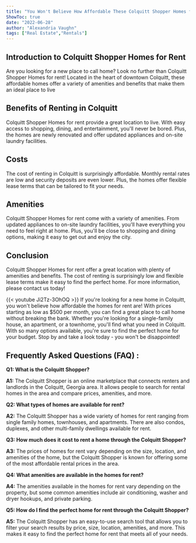 ```yaml
---
title: "You Won't Believe How Affordable These Colquitt Shopper Homes for Rent Are!"
ShowToc: true 
date: "2022-06-28"
author: "Alexandria Vaughn" 
tags: ["Real Estate","Rentals"]
---
```

## Introduction to Colquitt Shopper Homes for Rent

Are you looking for a new place to call home? Look no further than Colquitt Shopper Homes for rent! Located in the heart of downtown Colquitt, these affordable homes offer a variety of amenities and benefits that make them an ideal place to live 

## Benefits of Renting in Colquitt

Colquitt Shopper Homes for rent provide a great location to live. With easy access to shopping, dining, and entertainment, you'll never be bored. Plus, the homes are newly renovated and offer updated appliances and on-site laundry facilities. 

## Costs

The cost of renting in Colquitt is surprisingly affordable. Monthly rental rates are low and security deposits are even lower. Plus, the homes offer flexible lease terms that can be tailored to fit your needs. 

## Amenities

Colquitt Shopper Homes for rent come with a variety of amenities. From updated appliances to on-site laundry facilities, you'll have everything you need to feel right at home. Plus, you'll be close to shopping and dining options, making it easy to get out and enjoy the city. 

## Conclusion

Colquitt Shopper Homes for rent offer a great location with plenty of amenities and benefits. The cost of renting is surprisingly low and flexible lease terms make it easy to find the perfect home. For more information, please contact us today!

{{< youtube Ji2Tz-3OhOQ >}} 
If you're looking for a new home in Colquitt, you won't believe how affordable the homes for rent are! With prices starting as low as $500 per month, you can find a great place to call home without breaking the bank. Whether you're looking for a single-family house, an apartment, or a townhome, you'll find what you need in Colquitt. With so many options available, you're sure to find the perfect home for your budget. Stop by and take a look today - you won't be disappointed!

## Frequently Asked Questions (FAQ) :
**Q1: What is the Colquitt Shopper?**

**A1:** The Colquitt Shopper is an online marketplace that connects renters and landlords in the Colquitt, Georgia area. It allows people to search for rental homes in the area and compare prices, amenities, and more.

**Q2: What types of homes are available for rent?**

**A2:** The Colquitt Shopper has a wide variety of homes for rent ranging from single family homes, townhouses, and apartments. There are also condos, duplexes, and other multi-family dwellings available for rent.

**Q3: How much does it cost to rent a home through the Colquitt Shopper?**

**A3:** The prices of homes for rent vary depending on the size, location, and amenities of the home, but the Colquitt Shopper is known for offering some of the most affordable rental prices in the area.

**Q4: What amenities are available in the homes for rent?**

**A4:** The amenities available in the homes for rent vary depending on the property, but some common amenities include air conditioning, washer and dryer hookups, and private parking.

**Q5: How do I find the perfect home for rent through the Colquitt Shopper?**

**A5:** The Colquitt Shopper has an easy-to-use search tool that allows you to filter your search results by price, size, location, amenities, and more. This makes it easy to find the perfect home for rent that meets all of your needs.



